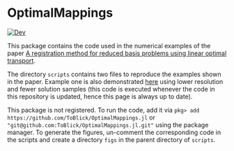 # OptimalMappings
[![Dev](https://img.shields.io/badge/docs-dev-blue.svg)](https://toblick.github.io/OptimalMappings.jl/dev/)

This package contains the code used in the numerical examples of the paper [A registration method for reduced basis problems using linear optimal transport](https://arxiv.org/abs/2304.14884).

The directory `scripts` contains two files to reproduce the examples shown in the paper. Example one is also demonstrated [here](https://toblick.github.io/OptimalMappings.jl/dev/) using lower resolution and fewer solution samples (this code is executed whenever the code in this repository is updated, hence this page is always up to date).

This package is not registered. To run the code, add it via `pkg> add https://github.com/ToBlick/OptimalMappings.jl` or `"git@github.com:ToBlick/OptimalMappings.jl.git"` using the package manager. To generate the figures, un-comment the corresponding code in the scripts and create a directory `figs` in the parent directory of `scripts`.
